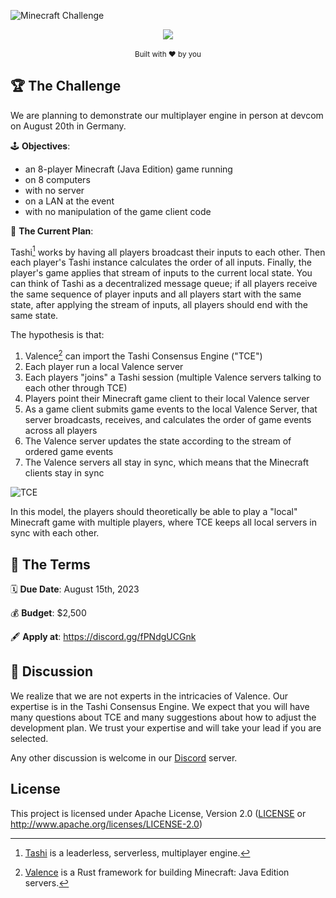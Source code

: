 ![Minecraft Challenge](https://github.com/tashigg/minecraft-challenge/assets/183395/9817868a-4ae3-4904-81b2-d5fb169fbad9)

<div align="center">
  <img src="https://img.shields.io/discord/1011889557526032464"/>
</div>
<br/>
<div align="center">
  <small>Built with ❤️ by you</small>
</div>

## 🏆 The Challenge

We are planning to demonstrate our multiplayer engine in person at devcom on August 20th in Germany.

🕹️ **Objectives**:

* an 8-player Minecraft (Java Edition) game running
* on 8 computers
* with no server
* on a LAN at the event
* with no manipulation of the game client code

🧭 **The Current Plan**:

Tashi[^1] works by having all players broadcast their inputs to each other. Then each player's Tashi instance calculates the order of all inputs. Finally, the player's game applies that stream of inputs to the current local state. You can think of Tashi as a decentralized message queue; if all players receive the same sequence of player inputs and all players start with the same state, after applying the stream of inputs, all players should end with the same state.

The hypothesis is that:

1. Valence[^2] can import the Tashi Consensus Engine ("TCE")
2. Each player run a local Valence server
3. Each players "joins" a Tashi session (multiple Valence servers talking to each other through TCE)
4. Players point their Minecraft game client to their local Valence server
5. As a game client submits game events to the local Valence Server, that server broadcasts, receives, and calculates the order of game events across all players
6. The Valence server updates the state according to the stream of ordered game events
7. The Valence servers all stay in sync, which means that the Minecraft clients stay in sync

![TCE](https://github.com/tashigg/minecraft-challenge/assets/183395/14a6e4d1-4861-4ce1-b225-cd4c523ecabf)

In this model, the players should theoretically be able to play a "local" Minecraft game with multiple players, where TCE keeps all local servers in sync with each other.

[^1]: [Tashi](https://docs.tashi.gg/documentation/) is a leaderless, serverless, multiplayer engine.

[^2]: [Valence](https://github.com/valence-rs/valence) is a Rust framework for building Minecraft: Java Edition servers.

## 📜 The Terms

🗓️ **Due Date**: August 15th, 2023

💰 **Budget**: $2,500

🖋️ **Apply at**: https://discord.gg/fPNdgUCGnk

## 💬 Discussion

We realize that we are not experts in the intricacies of Valence. Our expertise is in the Tashi Consensus Engine. We expect that you will have many questions about TCE and many suggestions about how to adjust the development plan. We trust your expertise and will take your lead if you are selected.

Any other discussion is welcome in our [Discord](https://discord.gg/fPNdgUCGnk) server.

## License

This project is licensed under Apache License, Version 2.0 ([LICENSE](LICENSE) or http://www.apache.org/licenses/LICENSE-2.0)
